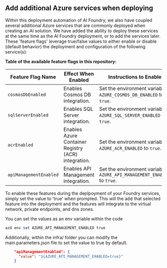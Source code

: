 ## Add additional Azure services when deploying

Within this deployment automation of AI Foundry, we also have coupled several additional Azure services that are commonly deployed when creating an AI solution. We have added the ability to deploy these services at the same time as the AI Foundry deployment, or to add the services later.
These 'feature flags' leverage true/false values to either enable or disable (default behavior) the deployment and configuration of the following service(s):

**Table of the available feature flags in this repository:**

| **Feature Flag Name**       | **Effect When Enabled**                                   | **Instructions to Enable**                                                                 |
|------------------------------|---------------------------------------------------------|-------------------------------------------------------------------------------------------|
| `cosmosDbEnabled`           | Enables Cosmos DB integration.                          | Set the environment variable `AZURE_COSMOS_DB_ENABLED` to `true`.                        |
| `sqlServerEnabled`          | Enables SQL Server integration.                         | Set the environment variable `AZURE_SQL_SERVER_ENABLED` to `true`.                       |
| `acrEnabled`                | Enables Azure Container Registry (ACR) integration.     | Set the environment variable `AZURE_ACR_ENABLED` to `true`.                              |
| `apiManagementEnabled`      | Enables API Management integration.                     | Set the environment variable `AZURE_API_MANAGEMENT_ENABLED` to `true`.                   |

To enable these features during the deplpoyment of your Foundry services, simply set the value to 'true' when prompted. This will the add that selected feature into the deployment and the features will integrate to the virtual network, private endpoints, and dns zones. 

You can set the values as an env variable within the code
```powershell
azd env set AZURE_API_MANAGEMENT_ENABLED true
```

Additionally, within the infra/ folder you can modify the main.parameters.json file to set the value to true by default.
```json
    "apiManagementEnabled": {
      "value": "${AZURE_API_MANAGEMENT_ENABLED=true}"
    }
```